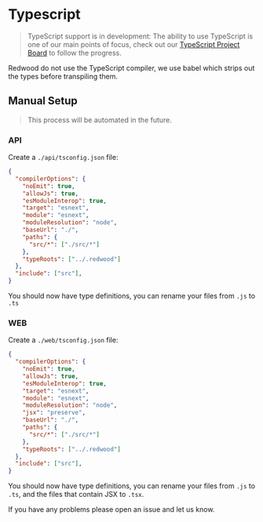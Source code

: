 # Typescript


> TypeScript support is in development: The ability to use TypeScript is one of our main points of focus, check out our [TypeScript Project Board](https://github.com/redwoodjs/redwood/projects/2) to follow the progress.

Redwood do not use the TypeScript compiler, we use babel which strips out the types before transpiling them.

## Manual Setup

> This process will be automated in the future.

### API

Create a `./api/tsconfig.json` file:
```json
{
  "compilerOptions": {
    "noEmit": true,
    "allowJs": true,
    "esModuleInterop": true,
    "target": "esnext",
    "module": "esnext",
    "moduleResolution": "node",
    "baseUrl": "./",
    "paths": {
      "src/*": ["./src/*"]
    },
    "typeRoots": ["../.redwood"]
  },
  "include": ["src"],
}
```

You should now have type definitions, you can rename your files from `.js` to `.ts`

### WEB

Create a `./web/tsconfig.json` file:
```json
{
  "compilerOptions": {
    "noEmit": true,
    "allowJs": true,
    "esModuleInterop": true,
    "target": "esnext",
    "module": "esnext",
    "moduleResolution": "node",
    "jsx": "preserve",
    "baseUrl": "./",
    "paths": {
      "src/*": ["./src/*"]
    },
    "typeRoots": ["../.redwood"]
  },
  "include": ["src"],
}
```

You should now have type definitions, you can rename your files from `.js` to `.ts`, and the files that contain JSX to `.tsx`.

If you have any problems please open an issue and let us know.
